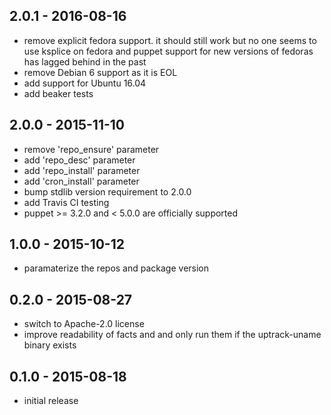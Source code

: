 ## 2.0.1 - 2016-08-16
- remove explicit fedora support. it should still work but no one seems to use
  ksplice on fedora and puppet support for new versions of fedoras has lagged
  behind in the past
- remove Debian 6 support as it is EOL
- add support for Ubuntu 16.04
- add beaker tests

## 2.0.0 - 2015-11-10
- remove 'repo_ensure' parameter
- add 'repo_desc' parameter
- add 'repo_install' parameter
- add 'cron_install' parameter
- bump stdlib version requirement to 2.0.0
- add Travis CI testing
- puppet >= 3.2.0 and < 5.0.0 are officially supported

## 1.0.0 - 2015-10-12
- paramaterize the repos and package version

## 0.2.0 - 2015-08-27
- switch to Apache-2.0 license
- improve readability of facts and and only run them if the uptrack-uname binary
  exists

## 0.1.0 - 2015-08-18
- initial release
